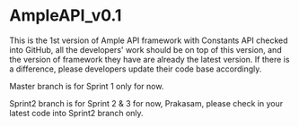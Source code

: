 # AmpleAPI_v0.1
This is the 1st version of Ample API framework with Constants API checked into GitHub, all the developers' work should be on top of this version, and the version of framework they have are already the latest version. If there is a difference, please developers update their code base accordingly.

Master branch is for Sprint 1 only for now.

Sprint2 branch is for Sprint 2 & 3 for now, Prakasam, please check in your latest code into Sprint2 branch only.  

